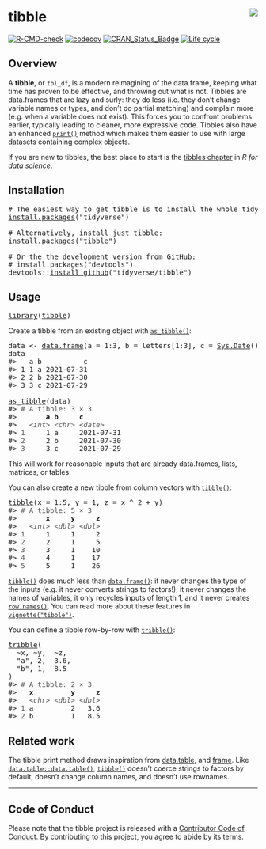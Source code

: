 <!-- README.md is generated from README.Rmd. Please edit that file -->

# tibble <img src="man/figures/logo.png" align="right" />

<!-- badges: start -->

[![R-CMD-check](https://github.com/tidyverse/tibble/workflows/R-CMD-check/badge.svg)](https://github.com/tidyverse/tibble/actions) [![codecov](https://codecov.io/gh/tidyverse/tibble/branch/main/graph/badge.svg)](https://codecov.io/gh/tidyverse/tibble) [![CRAN\_Status\_Badge](https://www.r-pkg.org/badges/version/tibble)](https://cran.r-project.org/package=tibble) [![Life cycle](https://img.shields.io/badge/lifecycle-stable-brightgreen.svg)](https://lifecycle.r-lib.org/articles/stages.html)

<!-- badges: end -->

## Overview

A **tibble**, or `tbl_df`, is a modern reimagining of the data.frame, keeping what time has proven to be effective, and throwing out what is not. Tibbles are data.frames that are lazy and surly: they do less (i.e. they don’t change variable names or types, and don’t do partial matching) and complain more (e.g. when a variable does not exist). This forces you to confront problems earlier, typically leading to cleaner, more expressive code. Tibbles also have an enhanced [`print()`](https://rdrr.io/r/base/print.html) method which makes them easier to use with large datasets containing complex objects.

If you are new to tibbles, the best place to start is the [tibbles chapter](https://r4ds.had.co.nz/tibbles.html) in *R for data science*.

## Installation

<pre class='chroma'>
<span class='c'># The easiest way to get tibble is to install the whole tidyverse:</span>
<span class='nf'><a href='https://rdrr.io/r/utils/install.packages.html'>install.packages</a></span><span class='o'>(</span><span class='s'>"tidyverse"</span><span class='o'>)</span>

<span class='c'># Alternatively, install just tibble:</span>
<span class='nf'><a href='https://rdrr.io/r/utils/install.packages.html'>install.packages</a></span><span class='o'>(</span><span class='s'>"tibble"</span><span class='o'>)</span>

<span class='c'># Or the the development version from GitHub:</span>
<span class='c'># install.packages("devtools")</span>
<span class='nf'>devtools</span><span class='nf'>::</span><span class='nf'><a href='https://devtools.r-lib.org//reference/remote-reexports.html'>install_github</a></span><span class='o'>(</span><span class='s'>"tidyverse/tibble"</span><span class='o'>)</span></pre>

## Usage

<pre class='chroma'>
<span class='kr'><a href='https://rdrr.io/r/base/library.html'>library</a></span><span class='o'>(</span><span class='nv'><a href='https://tibble.tidyverse.org/'>tibble</a></span><span class='o'>)</span></pre>

Create a tibble from an existing object with [`as_tibble()`](https://tibble.tidyverse.org/reference/as_tibble.html):

<pre class='chroma'>
<span class='nv'>data</span> <span class='o'>&lt;-</span> <span class='nf'><a href='https://rdrr.io/r/base/data.frame.html'>data.frame</a></span><span class='o'>(</span>a <span class='o'>=</span> <span class='m'>1</span><span class='o'>:</span><span class='m'>3</span>, b <span class='o'>=</span> <span class='nv'>letters</span><span class='o'>[</span><span class='m'>1</span><span class='o'>:</span><span class='m'>3</span><span class='o'>]</span>, c <span class='o'>=</span> <span class='nf'><a href='https://rdrr.io/r/base/Sys.time.html'>Sys.Date</a></span><span class='o'>(</span><span class='o'>)</span> <span class='o'>-</span> <span class='m'>1</span><span class='o'>:</span><span class='m'>3</span><span class='o'>)</span>
<span class='nv'>data</span>
<span class='c'>#&gt;   a b          c</span>
<span class='c'>#&gt; 1 1 a 2021-07-31</span>
<span class='c'>#&gt; 2 2 b 2021-07-30</span>
<span class='c'>#&gt; 3 3 c 2021-07-29</span>

<span class='nf'><a href='https://tibble.tidyverse.org/reference/as_tibble.html'>as_tibble</a></span><span class='o'>(</span><span class='nv'>data</span><span class='o'>)</span>
<span class='c'>#&gt; <span style='color: #555555;'># A tibble: 3 × 3</span></span>
<span class='c'>#&gt;       <span style='font-weight: bold;'>a</span> <span style='font-weight: bold;'>b</span>     <span style='font-weight: bold;'>c</span>         </span>
<span class='c'>#&gt;   <span style='color: #555555; font-style: italic;'>&lt;int&gt;</span> <span style='color: #555555; font-style: italic;'>&lt;chr&gt;</span> <span style='color: #555555; font-style: italic;'>&lt;date&gt;</span>    </span>
<span class='c'>#&gt; <span style='color: #555555;'>1</span>     1 a     2021-07-31</span>
<span class='c'>#&gt; <span style='color: #555555;'>2</span>     2 b     2021-07-30</span>
<span class='c'>#&gt; <span style='color: #555555;'>3</span>     3 c     2021-07-29</span></pre>

This will work for reasonable inputs that are already data.frames, lists, matrices, or tables.

You can also create a new tibble from column vectors with [`tibble()`](https://tibble.tidyverse.org/reference/tibble.html):

<pre class='chroma'>
<span class='nf'><a href='https://tibble.tidyverse.org/reference/tibble.html'>tibble</a></span><span class='o'>(</span>x <span class='o'>=</span> <span class='m'>1</span><span class='o'>:</span><span class='m'>5</span>, y <span class='o'>=</span> <span class='m'>1</span>, z <span class='o'>=</span> <span class='nv'>x</span> <span class='o'>^</span> <span class='m'>2</span> <span class='o'>+</span> <span class='nv'>y</span><span class='o'>)</span>
<span class='c'>#&gt; <span style='color: #555555;'># A tibble: 5 × 3</span></span>
<span class='c'>#&gt;       <span style='font-weight: bold;'>x</span>     <span style='font-weight: bold;'>y</span>     <span style='font-weight: bold;'>z</span></span>
<span class='c'>#&gt;   <span style='color: #555555; font-style: italic;'>&lt;int&gt;</span> <span style='color: #555555; font-style: italic;'>&lt;dbl&gt;</span> <span style='color: #555555; font-style: italic;'>&lt;dbl&gt;</span></span>
<span class='c'>#&gt; <span style='color: #555555;'>1</span>     1     1     2</span>
<span class='c'>#&gt; <span style='color: #555555;'>2</span>     2     1     5</span>
<span class='c'>#&gt; <span style='color: #555555;'>3</span>     3     1    10</span>
<span class='c'>#&gt; <span style='color: #555555;'>4</span>     4     1    17</span>
<span class='c'>#&gt; <span style='color: #555555;'>5</span>     5     1    26</span></pre>

[`tibble()`](https://tibble.tidyverse.org/reference/tibble.html) does much less than [`data.frame()`](https://rdrr.io/r/base/data.frame.html): it never changes the type of the inputs (e.g. it never converts strings to factors!), it never changes the names of variables, it only recycles inputs of length 1, and it never creates [`row.names()`](https://rdrr.io/r/base/row.names.html). You can read more about these features in [`vignette("tibble")`](https://tibble.tidyverse.org/articles/tibble.html).

You can define a tibble row-by-row with [`tribble()`](https://tibble.tidyverse.org/reference/tribble.html):

<pre class='chroma'>
<span class='nf'><a href='https://tibble.tidyverse.org/reference/tribble.html'>tribble</a></span><span class='o'>(</span>
  <span class='o'>~</span><span class='nv'>x</span>, <span class='o'>~</span><span class='nv'>y</span>,  <span class='o'>~</span><span class='nv'>z</span>,
  <span class='s'>"a"</span>, <span class='m'>2</span>,  <span class='m'>3.6</span>,
  <span class='s'>"b"</span>, <span class='m'>1</span>,  <span class='m'>8.5</span>
<span class='o'>)</span>
<span class='c'>#&gt; <span style='color: #555555;'># A tibble: 2 × 3</span></span>
<span class='c'>#&gt;   <span style='font-weight: bold;'>x</span>         <span style='font-weight: bold;'>y</span>     <span style='font-weight: bold;'>z</span></span>
<span class='c'>#&gt;   <span style='color: #555555; font-style: italic;'>&lt;chr&gt;</span> <span style='color: #555555; font-style: italic;'>&lt;dbl&gt;</span> <span style='color: #555555; font-style: italic;'>&lt;dbl&gt;</span></span>
<span class='c'>#&gt; <span style='color: #555555;'>1</span> a         2   3.6</span>
<span class='c'>#&gt; <span style='color: #555555;'>2</span> b         1   8.5</span></pre>

## Related work

The tibble print method draws inspiration from [data.table](https://rdatatable.gitlab.io/data.table), and [frame](https://github.com/patperry/r-frame). Like [`data.table::data.table()`](https://Rdatatable.gitlab.io/data.table/reference/data.table.html), [`tibble()`](https://tibble.tidyverse.org/reference/tibble.html) doesn’t coerce strings to factors by default, doesn’t change column names, and doesn’t use rownames.

------------------------------------------------------------------------

## Code of Conduct

Please note that the tibble project is released with a [Contributor Code of Conduct](https://tibble.tidyverse.org/CODE_OF_CONDUCT.html). By contributing to this project, you agree to abide by its terms.

